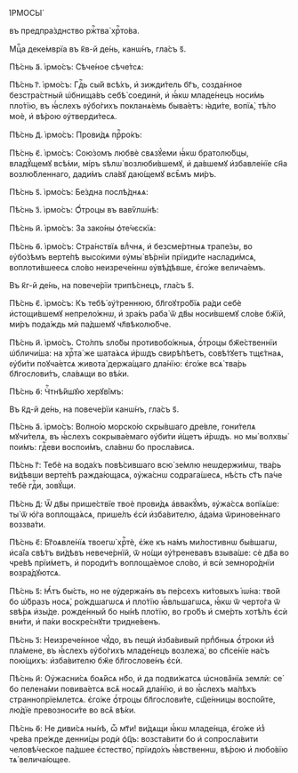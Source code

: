 І҆РМОСЫ̀

въ предпра́зднство ржⷭ҇тва̀ хрⷭ҇то́ва.

Мцⷭ҇а деке́мврїа въ к҃в-й де́нь, канѡ́нъ, гла́съ ѕ҃.

Пѣ́снь а҃. і҆рмо́съ: Сѣче́ное сѣче́тсѧ:

Пѣ́снь г҃. і҆рмо́съ: Гдⷭ҇ь сы́й всѣ́хъ, и҆ зижди́тель бг҃ъ, созда́нное
безстра́стный ѡ҆бнища́въ себѣ̀ соединѝ, и҆ ꙗ҆́кѡ младе́нецъ носи́мь пло́тїю, въ
ꙗ҆́слехъ ᲂу҆бо́гихъ покланѧ́емь быва́етъ: ꙗ҆ди́те, вопїѧ̀, тѣ́ло моѐ, и҆ вѣ́рою
ᲂу҆тверди́тесѧ.

Пѣ́снь д҃. і҆рмо́съ: Прови́дѧ прⷪ҇ро́къ:

Пѣ́снь є҃. і҆рмо́съ: Сою́зомъ любвѐ свѧзꙋ́еми ꙗ҆́кѡ братолю́бцы, владꙋ́щемꙋ
всѣ́ми, мі́ръ ѕѣлѡ̀ возлюби́вшемꙋ, и҆ да́вшемꙋ и҆збавле́нїе сн҃а возлю́бленнаго,
дади́мъ сла́вꙋ даю́щемꙋ всѣ̑мъ ми́ръ.

Пѣ́снь ѕ҃. і҆рмо́съ: Бе́здна послѣ́днѧѧ:

Пѣ́снь з҃. і҆рмо́съ: Ѻ҆́троцы въ вавѷлѡ́нѣ:

Пѣ́снь и҃. і҆рмо́съ: За зако́ны ѻ҆те́чєскїѧ:

Пѣ́снь ѳ҃. і҆рмо́съ: Стра́нствїѧ влⷣчнѧ, и҆ безсме́ртныѧ трапе́зы, во
ᲂу҆бо́зѣмъ верте́пѣ высо́кими ᲂу҆мы̀ вѣ́рнїи прїиди́те наслади́мсѧ,
воплоти́вшеесѧ сло́во неизрече́ннѡ ᲂу҆вѣ́дѣвше, є҆го́же велича́емъ.

Въ к҃г-й де́нь, на повече́рїи трипѣ́снецъ, гла́съ ѕ҃.

Пѣ́снь є҃. і҆рмо́съ: Къ тебѣ̀ ᲂу҆́треннюю, бл҃гоꙋтро́бїѧ ра́ди себѐ
и҆стощи́вшемꙋ непрело́жнѡ, и҆ зра́къ раба̀ ѿ дв҃ы носи́вшемꙋ сло́ве бж҃їй, ми́ръ
пода́ждь мѝ па́дшемꙋ чл҃вѣколю́бче.

Пѣ́снь и҃. і҆рмо́съ. Сто́лпъ ѕло́бы противобо́жныѧ, ѻ҆́троцы бж҃е́ственнїи
ѡ҆бличи́ша: на хрⷭ҇та́ же шата́ѧсѧ и҆́рѡдъ свирѣ́пѣетъ, совѣ́тꙋетъ тщє́тнаѧ,
ᲂу҆би́ти поꙋча́етсѧ живота̀ держа́щаго дла́нїю: є҆го́же всѧ̀ тва́рь
бл҃гослови́тъ, сла́вѧщи во вѣ́ки.

Пѣ́снь ѳ҃: Чⷭ҇тнѣ́йшꙋю херꙋві̑мъ:

Въ к҃д-й де́нь, на повече́рїи канѡ́нъ, гла́съ ѕ҃.

Пѣ́снь а҃. і҆рмо́съ: Волно́ю морско́ю скры́вшаго дре́вле, гони́телѧ мꙋчи́телѧ,
въ ꙗ҆́слехъ сокрыва́емаго ᲂу҆би́ти и҆́щетъ и҆́рѡдъ. но мы̀ волхвы̀ пои́мъ:
гдⷭ҇еви воспои́мъ, сла́внѡ бо просла́висѧ.

Пѣ́снь г҃: Тебѐ на вода́хъ повѣ́сившаго всю̀ зе́млю неѡдержи́мѡ, тва́рь
ви́дѣвши верте́пѣ ражда́ющасѧ, ᲂу҆жа́снѡ содрага́шесѧ, нѣ́сть ст҃ъ па́че тебѐ
гдⷭ҇и, зовꙋ́щи.

Пѣ́снь д҃: Ѿ дв҃ы прише́ствїе твоѐ прови́дѧ а҆ввакꙋ́мъ, ᲂу҆жа́ссѧ вопїѧ́ше: ты̀
ѿ ю҆́га воплоща́ѧсѧ, прише́лъ є҆сѝ и҆зба́вителю, а҆да́ма ѿринове́ннаго
воззва́ти.

Пѣ́снь є҃: Бг҃оѧвле́нїѧ твоегѡ̀ хрⷭ҇тѐ, є҆́же къ на́мъ ми́лостивнѡ бы́вшагѡ,
и҆са́їа свѣ́тъ ви́дѣвъ невече́рнїй, ѿ но́щи ᲂу҆́треневавъ взыва́ше: сѐ дв҃а во
чре́вѣ прїи́метъ, и҆ породи́тъ воплоща́емое сло́во, и҆ всѝ земноро́днїи
возра́дꙋютсѧ.

Пѣ́снь ѕ҃: Ꙗ҆́тъ бы́сть, но не ᲂу҆держа́нъ въ пе́рсехъ ки́товыхъ і҆ѡ́на: тво́й
бо ѡ҆́бразъ носѧ̀, ро́ждшагѡсѧ и҆ пло́тїю ꙗ҆́вльшагѡсѧ, ꙗ҆́кѡ ѿ черто́га ѿ
ѕвѣ́рѧ и҆зы́де. рожде́нный бо ны́нѣ пло́тїю, во гро́бъ и҆ сме́рть хотѣ́лъ є҆сѝ
вни́ти, и҆ па́ки воскре́снꙋти тридне́венъ.

Пѣ́снь з҃: Неизрече́нное чꙋ́до, въ пещѝ и҆зба́вивый прпⷣбныѧ ѻ҆́троки и҆з̾
пла́мене, въ ꙗ҆́слехъ ᲂу҆бо́гихъ младе́нецъ возлежа̀, во сп҃се́нїе на́съ
пою́щихъ: и҆зба́вителю бж҃е бл҃гослове́нъ є҆сѝ.

Пѣ́снь и҃: Оу҆жасни́сѧ боѧ́йсѧ нб҃о, и҆ да подви́жатсѧ ѡ҆снова̑нїѧ землѝ: се́
бо пелена́ми повива́етсѧ всѧ̑ носѧ́й дла́нїю, и҆ во ꙗ҆́слехъ ма́лѣхъ
страннопрїе́млетсѧ. є҆го́же ѻ҆́троцы бл҃гослови́те, сщ҃е́нницы воспо́йте, лю́дїе
превозноси́те во всѧ̑ вѣ́ки.

Пѣ́снь ѳ҃: Не диви́сѧ ны́нѣ, ѽ мт҃и! ви́дѧщи ꙗ҆́кѡ младе́нца, є҆го́же и҆з̾
чре́ва пре́жде денни́цы родѝ ѻ҆ц҃ъ: возста́вити бо и҆ сопросла́вити
человѣ́ческое па́дшее є҆стество̀, прїидо́хъ ꙗ҆́вственнѡ, вѣ́рою и҆ любо́вїю тѧ̀
велича́ющее.


